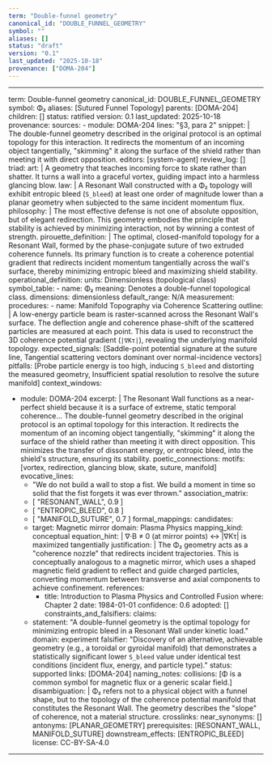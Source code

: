 ```yaml
---
term: "Double-funnel geometry"
canonical_id: "DOUBLE_FUNNEL_GEOMETRY"
symbol: ""
aliases: []
status: "draft"
version: "0.1"
last_updated: "2025-10-18"
provenance: ["DOMA-204"]
---
```


---
term: Double-funnel geometry
canonical_id: DOUBLE_FUNNEL_GEOMETRY
symbol: Φ₂
aliases: [Sutured Funnel Topology]
parents: [DOMA-204]
children: []
status: ratified
version: 0.1
last_updated: 2025-10-18
provenance:
  sources:
    - module: DOMA-204
      lines: "§3, para 2"
      snippet: |
        The double-funnel geometry described in the original protocol is an optimal topology for this interaction. It redirects the momentum of an incoming object tangentially, "skimming" it along the surface of the shield rather than meeting it with direct opposition.
  editors: [system-agent]
  review_log: []
triad:
  art: |
    A geometry that teaches incoming force to skate rather than shatter. It turns a wall into a graceful vortex, guiding impact into a harmless glancing blow.
  law: |
    A Resonant Wall constructed with a Φ₂ topology will exhibit entropic bleed (`S_bleed`) at least one order of magnitude lower than a planar geometry when subjected to the same incident momentum flux.
  philosophy: |
    The most effective defense is not one of absolute opposition, but of elegant redirection. This geometry embodies the principle that stability is achieved by minimizing interaction, not by winning a contest of strength.
pirouette_definition: |
  The optimal, closed-manifold topology for a Resonant Wall, formed by the phase-conjugate suture of two extruded coherence funnels. Its primary function is to create a coherence potential gradient that redirects incident momentum tangentially across the wall's surface, thereby minimizing entropic bleed and maximizing shield stability.
operational_definition:
  units: Dimensionless (topological class)
  symbol_table:
    - name: Φ₂
      meaning: Denotes a double-funnel topological class.
      dimensions: dimensionless
      default_range: N/A
  measurement:
    procedures:
      - name: Manifold Topography via Coherence Scattering
        outline: |
          A low-energy particle beam is raster-scanned across the Resonant Wall's surface. The deflection angle and coherence phase-shift of the scattered particles are measured at each point. This data is used to reconstruct the 3D coherence potential gradient (`|∇Kτ|`), revealing the underlying manifold topology.
        expected_signals: [Saddle-point potential signature at the suture line, Tangential scattering vectors dominant over normal-incidence vectors]
        pitfalls: [Probe particle energy is too high, inducing `S_bleed` and distorting the measured geometry, Insufficient spatial resolution to resolve the suture manifold]
context_windows:
  - module: DOMA-204
    excerpt: |
      The Resonant Wall functions as a near-perfect shield because it is a surface of extreme, static temporal coherence... The double-funnel geometry described in the original protocol is an optimal topology for this interaction. It redirects the momentum of an incoming object tangentially, "skimming" it along the surface of the shield rather than meeting it with direct opposition. This minimizes the transfer of dissonant energy, or entropic bleed, into the shield's structure, ensuring its stability.
poetic_connections:
  motifs: [vortex, redirection, glancing blow, skate, suture, manifold]
  evocative_lines:
    - "We do not build a wall to stop a fist. We build a moment in time so solid that the fist forgets it was ever thrown."
  association_matrix:
    - [ "RESONANT_WALL", 0.9 ]
    - [ "ENTROPIC_BLEED", 0.8 ]
    - [ "MANIFOLD_SUTURE", 0.7 ]
formal_mappings:
  candidates:
    - target: Magnetic mirror
      domain: Plasma Physics
      mapping_kind: conceptual
      equation_hint: |
        ∇⋅B ≠ 0 (at mirror points) ↔ |∇Kτ| is maximized tangentially
      justification: |
        The Φ₂ geometry acts as a "coherence nozzle" that redirects incident trajectories. This is conceptually analogous to a magnetic mirror, which uses a shaped magnetic field gradient to reflect and guide charged particles, converting momentum between transverse and axial components to achieve confinement.
      references:
        - title: Introduction to Plasma Physics and Controlled Fusion
          where: Chapter 2
          date: 1984-01-01
      confidence: 0.6
  adopted: []
constraints_and_falsifiers:
  claims:
    - statement: "A double-funnel geometry is the optimal topology for minimizing entropic bleed in a Resonant Wall under kinetic load."
      domain: experiment
      falsifier: "Discovery of an alternative, achievable geometry (e.g., a toroidal or gyroidal manifold) that demonstrates a statistically significant lower `S_bleed` value under identical test conditions (incident flux, energy, and particle type)."
      status: supported
      links: [DOMA-204]
naming_notes:
  collisions: [Φ is a common symbol for magnetic flux or a generic scalar field.]
  disambiguation: |
    Φ₂ refers not to a physical object with a funnel shape, but to the topology of the coherence potential manifold that constitutes the Resonant Wall. The geometry describes the "slope" of coherence, not a material structure.
crosslinks:
  near_synonyms: []
  antonyms: [PLANAR_GEOMETRY]
  prerequisites: [RESONANT_WALL, MANIFOLD_SUTURE]
  downstream_effects: [ENTROPIC_BLEED]
license: CC-BY-SA-4.0
---